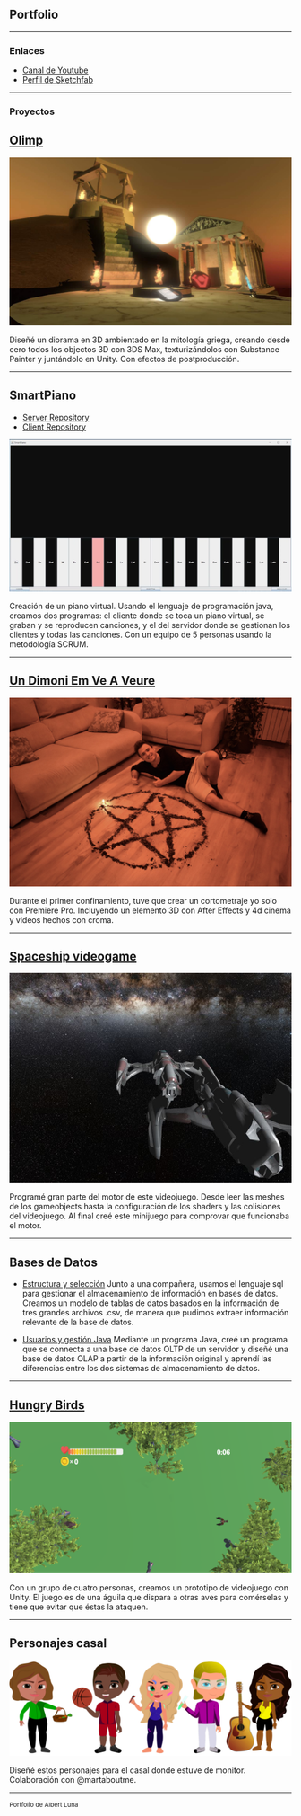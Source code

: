 ## Portfolio

---
### Enlaces

- [Canal de Youtube](https://www.youtube.com/channel/UCwkT-sYdwxnXuFxn2ChyB_Q/)
- [Perfil de Sketchfab](https://sketchfab.com/albertluna)

---

### Proyectos

[Olimp](https://github.com/albertluna/Olimp_executable/)
-
<img src="/pdf/Foto_Olimp.jpg?raw=true"/>

Diseñé un diorama en 3D ambientado en la mitología griega, creando desde cero todos los objectos 3D con 3DS Max, texturizándolos con Substance Painter y juntándolo en Unity. Con efectos de postproducción.

---
SmartPiano
-
 - [Server Repository](https://github.com/albertluna/SmartPiano_Server)
 - [Client Repository](https://github.com/albertluna/SmartPiano_Client)
<img src="images/SmartPiano.png?raw=true"/>

Creación de un piano virtual. Usando el lenguaje de programación java, creamos dos programas: el cliente donde se toca un piano virtual, se graban y se reproducen canciones, y el del servidor donde se gestionan los clientes y todas las canciones. Con un equipo de 5 personas usando la metodología SCRUM.

---
[Un Dimoni Em Ve A Veure](https://www.youtube.com/watch?v=6wn-p90MXIw/)
-
<img src="/images/UDEVAV_foto.JPG?raw=true"/>

Durante el primer confinamiento, tuve que crear un cortometraje yo solo con Premiere Pro. Incluyendo un elemento 3D con After Effects y 4d cinema y vídeos hechos con croma. 

---
[Spaceship videogame](https://github.com/albertluna/Space_videogame/)
-
<img src="images/SpaceGame.png?raw=true"/>

Programé gran parte del motor de este videojuego. Desde leer las meshes de los gameobjects hasta la configuración de los shaders y las colisiones del videojuego.
Al final creé este minijuego para comprovar que funcionaba el motor.

---
Bases de Datos
-
 - [Estructura y selección](https://github.com/albertluna/BBDD/)
 Junto a una compañera, usamos el lenguaje sql para gestionar el almacenamiento de información en bases de datos. Creamos un modelo de tablas de datos basados en la información de tres grandes archivos .csv, de manera que pudimos extraer información relevante de la base de datos.
 
 - [Usuarios y gestión Java](https://github.com/albertluna/BBDDJava/)
 Mediante un programa Java, creé un programa que se connecta a una base de datos OLTP de un servidor y diseñé una base de datos OLAP a partir de la información original y aprendí las diferencias entre los dos sistemas de almacenamiento de datos.
 
---
[Hungry Birds](https://github.com/albertluna/HungryBirds/)
-
<img src="images/Captura_HungryBirds.PNG?raw=true"/>

Con un grupo de cuatro personas, creamos un prototipo de videojuego con Unity. El juego es de una águila que dispara a otras aves para comérselas y tiene que evitar que éstas la ataquen.

---
Personajes casal
-
<img src="/images/CI_casal.png?raw=true"/>

Diseñé estos personajes para el casal donde estuve de monitor. 
Colaboración con @martaboutme. 



---
<p style="font-size:11px">Portfolio de Albert Luna</p>
